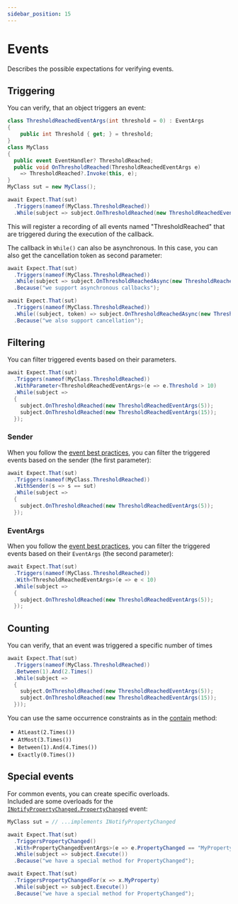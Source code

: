 ```yaml
---
sidebar_position: 15
---
```


# Events

Describes the possible expectations for verifying events.


## Triggering

You can verify, that an object triggers an event:
```csharp
class ThresholdReachedEventArgs(int threshold = 0) : EventArgs
{
    public int Threshold { get; } = threshold;
}
class MyClass
{
  public event EventHandler? ThresholdReached;
  public void OnThresholdReached(ThresholdReachedEventArgs e)
    => ThresholdReached?.Invoke(this, e);
}
MyClass sut = new MyClass();

await Expect.That(sut)
  .Triggers(nameof(MyClass.ThresholdReached))
  .While(subject => subject.OnThresholdReached(new ThresholdReachedEventArgs()));
```

This will register a recording of all events named "ThresholdReached" that are triggered during the execution of the callback.

The callback in `While()` can also be asynchronous. In this case, you can also get the cancellation token as second parameter:
```csharp
await Expect.That(sut)
  .Triggers(nameof(MyClass.ThresholdReached))
  .While(subject => subject.OnThresholdReachedAsync(new ThresholdReachedEventArgs()))
  .Because("we support asynchronous callbacks");

await Expect.That(sut)
  .Triggers(nameof(MyClass.ThresholdReached))
  .While((subject, token) => subject.OnThresholdReachedAsync(new ThresholdReachedEventArgs(), token))
  .Because("we also support cancellation");
```


## Filtering

You can filter triggered events based on their parameters.
```csharp
await Expect.That(sut)
  .Triggers(nameof(MyClass.ThresholdReached))
  .WithParameter<ThresholdReachedEventArgs>(e => e.Threshold > 10)
  .While(subject =>
  {
    subject.OnThresholdReached(new ThresholdReachedEventArgs(5));
    subject.OnThresholdReached(new ThresholdReachedEventArgs(15));
  });
```

### Sender

When you follow the [event best practices](https://learn.microsoft.com/en-us/dotnet/standard/asynchronous-programming-patterns/best-practices-for-implementing-the-event-based-asynchronous-pattern), you can filter the triggered events based on the sender (the first parameter):
```csharp
await Expect.That(sut)
  .Triggers(nameof(MyClass.ThresholdReached))
  .WithSender(s => s == sut)
  .While(subject =>
  {
    subject.OnThresholdReached(new ThresholdReachedEventArgs(5));
  });
```

### EventArgs

When you follow the [event best practices](https://learn.microsoft.com/en-us/dotnet/standard/asynchronous-programming-patterns/best-practices-for-implementing-the-event-based-asynchronous-pattern), you can filter the triggered events based on their `EventArgs` (the second parameter):
```csharp
await Expect.That(sut)
  .Triggers(nameof(MyClass.ThresholdReached))
  .With<ThresholdReachedEventArgs>(e => e < 10)
  .While(subject =>
  {
    subject.OnThresholdReached(new ThresholdReachedEventArgs(5));
  });
```

## Counting

You can verify, that an event was triggered a specific number of times
```csharp
await Expect.That(sut)
  .Triggers(nameof(MyClass.ThresholdReached))
  .Between(1).And(2.Times()
  .While(subject =>
  {
    subject.OnThresholdReached(new ThresholdReachedEventArgs(5));
    subject.OnThresholdReached(new ThresholdReachedEventArgs(15));
  }));
```
You can use the same occurrence constraints as in the [contain](/docs/expectations/collections#contain) method:
- `AtLeast(2.Times())`
- `AtMost(3.Times())`
- `Between(1).And(4.Times())`
- `Exactly(0.Times())`


## Special events

For common events, you can create specific overloads.  
Included are some overloads for the [`INotifyPropertyChanged.PropertyChanged`](https://learn.microsoft.com/en-us/dotnet/api/system.componentmodel.inotifypropertychanged.propertychanged) event:
```csharp
MyClass sut = // ...implements INotifyPropertyChanged

await Expect.That(sut)
  .TriggersPropertyChanged()
  .With<PropertyChangedEventArgs>(e => e.PropertyChanged == "MyProperty")
  .While(subject => subject.Execute())
  .Because("we have a special method for PropertyChanged");

await Expect.That(sut)
  .TriggersPropertyChangedFor(x => x.MyProperty)
  .While(subject => subject.Execute())
  .Because("we have a special method for PropertyChanged");
```
